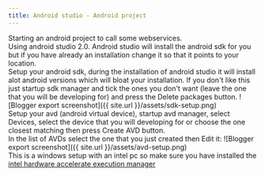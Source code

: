 ```yaml
---
title: Android studio - Android project
---
```



Starting an android project to call some webservices.<br>
Using android studio 2.0. Android studio will install the android sdk for you but if you have already an installation change it so that it points to your location.<br>
Setup your android sdk, during the installation of android studio it will install alot android versions which will bloat your installation. If you don't like this just startup sdk manager and tick the ones you don't want (leave the one that you will be developing for) and press the Delete packages button.
![Blogger export screenshot]({{ site.url }}/assets/sdk-setup.png)
<br>
Setup your avd (android virtual device), startup avd manager, select Devices, select the device that you will developing for or choose the one closest matching then press Create AVD button.<br>
In the list of AVDs select the one that you just created then Edit it:
![Blogger export screenshot]({{ site.url }}/assets/avd-setup.png)
<br>
This is a windows setup with an intel pc so make sure you have installed the [intel hardware accelerate execution manager](https://software.intel.com/en-us/android/articles/intel-hardware-accelerated-execution-manager/)
<br>

